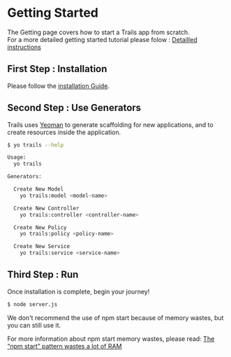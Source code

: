# Getting Started

The Getting page covers how to start a Trails app from scratch.<br>
For a more detailed getting started tutorial please folow : [Detailled instructions](/guides/framework/getting-started.md)

## First Step : Installation
Please follow the [installation Guide](installation.md).

## Second Step : Use Generators

Trails uses [Yeoman](http://yeoman.io/) to generate scaffolding for new
applications, and to create resources inside the application.

```sh
$ yo trails --help

Usage:
  yo trails

Generators:

  Create New Model
    yo trails:model <model-name>

  Create New Controller
    yo trails:controller <controller-name>

  Create New Policy
    yo trails:policy <policy-name>

  Create New Service
    yo trails:service <service-name>
```

## Third Step : Run

Once installation is complete, begin your journey!


```sh
$ node server.js
```

We don't recommend the use of npm start because of memory wastes, but you can still use it.

For more information about npm start memory wastes, please read:
[The “npm start” pattern wastes a lot of RAM](https://medium.com/@tjwebb/the-npm-start-default-uses-a-lot-of-ram-3e0d8ac0c6a1#.15akp5wmc)
